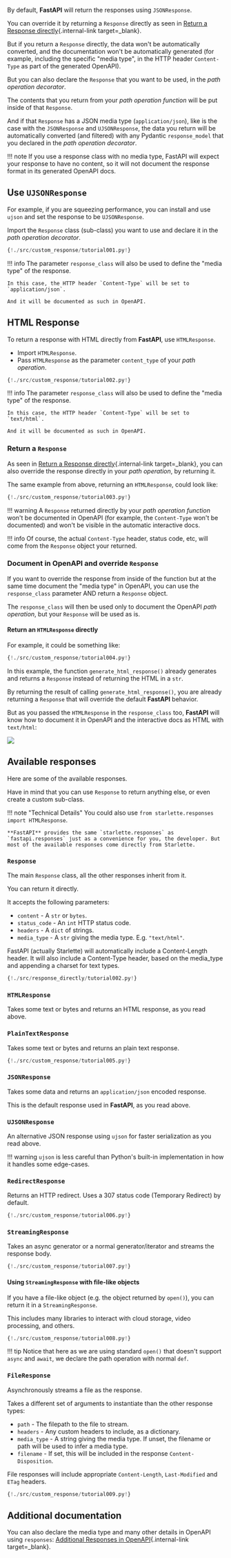 By default, **FastAPI** will return the responses using `JSONResponse`.

You can override it by returning a `Response` directly as seen in [Return a Response directly](response-directly.md){.internal-link target=_blank}.

But if you return a `Response` directly, the data won't be automatically converted, and the documentation won't be automatically generated (for example, including the specific "media type", in the HTTP header `Content-Type` as part of the generated OpenAPI).

But you can also declare the `Response` that you want to be used, in the *path operation decorator*.

The contents that you return from your *path operation function* will be put inside of that `Response`.

And if that `Response` has a JSON media type (`application/json`), like is the case with the `JSONResponse` and `UJSONResponse`, the data you return will be automatically converted (and filtered) with any Pydantic `response_model` that you declared in the *path operation decorator*.

!!! note
    If you use a response class with no media type, FastAPI will expect your response to have no content, so it will not document the response format in its generated OpenAPI docs.

## Use `UJSONResponse`

For example, if you are squeezing performance, you can install and use `ujson` and set the response to be `UJSONResponse`.

Import the `Response` class (sub-class) you want to use and declare it in the *path operation decorator*.

```Python hl_lines="2 7"
{!./src/custom_response/tutorial001.py!}
```

!!! info
    The parameter `response_class` will also be used to define the "media type" of the response.

    In this case, the HTTP header `Content-Type` will be set to `application/json`.

    And it will be documented as such in OpenAPI.

## HTML Response

To return a response with HTML directly from **FastAPI**, use `HTMLResponse`.

* Import `HTMLResponse`.
* Pass `HTMLResponse` as the parameter `content_type` of your *path operation*.

```Python hl_lines="2 7"
{!./src/custom_response/tutorial002.py!}
```

!!! info
    The parameter `response_class` will also be used to define the "media type" of the response.

    In this case, the HTTP header `Content-Type` will be set to `text/html`.

    And it will be documented as such in OpenAPI.

### Return a `Response`

As seen in [Return a Response directly](response-directly.md){.internal-link target=_blank}, you can also override the response directly in your *path operation*, by returning it.

The same example from above, returning an `HTMLResponse`, could look like:

```Python hl_lines="2 7 19"
{!./src/custom_response/tutorial003.py!}
```

!!! warning
    A `Response` returned directly by your *path operation function* won't be documented in OpenAPI (for example, the `Content-Type` won't be documented) and won't be visible in the automatic interactive docs.

!!! info
    Of course, the actual `Content-Type` header, status code, etc, will come from the `Response` object your returned.

### Document in OpenAPI and override `Response`

If you want to override the response from inside of the function but at the same time document the "media type" in OpenAPI, you can use the `response_class` parameter AND return a `Response` object.

The `response_class` will then be used only to document the OpenAPI *path operation*, but your `Response` will be used as is.

#### Return an `HTMLResponse` directly

For example, it could be something like:

```Python hl_lines="7 23 21"
{!./src/custom_response/tutorial004.py!}
```

In this example, the function `generate_html_response()` already generates and returns a `Response` instead of returning the HTML in a `str`.

By returning the result of calling `generate_html_response()`, you are already returning a `Response` that will override the default **FastAPI** behavior.

But as you passed the `HTMLResponse` in the `response_class` too, **FastAPI** will know how to document it in OpenAPI and the interactive docs as HTML with `text/html`:

<img src="/img/tutorial/custom-response/image01.png">

## Available responses

Here are some of the available responses.

Have in mind that you can use `Response` to return anything else, or even create a custom sub-class.

!!! note "Technical Details"
    You could also use `from starlette.responses import HTMLResponse`.

    **FastAPI** provides the same `starlette.responses` as `fastapi.responses` just as a convenience for you, the developer. But most of the available responses come directly from Starlette.

### `Response`

The main `Response` class, all the other responses inherit from it.

You can return it directly.

It accepts the following parameters:

* `content` - A `str` or `bytes`.
* `status_code` - An `int` HTTP status code.
* `headers` - A `dict` of strings.
* `media_type` - A `str` giving the media type. E.g. `"text/html"`.

FastAPI (actually Starlette) will automatically include a Content-Length header. It will also include a Content-Type header, based on the media_type and appending a charset for text types.

```Python hl_lines="1  18"
{!./src/response_directly/tutorial002.py!}
```

### `HTMLResponse`

Takes some text or bytes and returns an HTML response, as you read above.

### `PlainTextResponse`

Takes some text or bytes and returns an plain text response.

```Python hl_lines="2  7  9"
{!./src/custom_response/tutorial005.py!}
```

### `JSONResponse`

Takes some data and returns an `application/json` encoded response.

This is the default response used in **FastAPI**, as you read above.

### `UJSONResponse`

An alternative JSON response using `ujson` for faster serialization as you read above.

!!! warning
    `ujson` is less careful than Python's built-in implementation in how it handles some edge-cases.

### `RedirectResponse`

Returns an HTTP redirect. Uses a 307 status code (Temporary Redirect) by default.

```Python hl_lines="2  9"
{!./src/custom_response/tutorial006.py!}
```

### `StreamingResponse`

Takes an async generator or a normal generator/iterator and streams the response body.

```Python hl_lines="2  14"
{!./src/custom_response/tutorial007.py!}
```

#### Using `StreamingResponse` with file-like objects

If you have a file-like object (e.g. the object returned by `open()`), you can return it in a `StreamingResponse`.

This includes many libraries to interact with cloud storage, video processing, and others.

```Python hl_lines="2  10 11"
{!./src/custom_response/tutorial008.py!}
```

!!! tip
    Notice that here as we are using standard `open()` that doesn't support `async` and `await`, we declare the path operation with normal `def`.

### `FileResponse`

Asynchronously streams a file as the response.

Takes a different set of arguments to instantiate than the other response types:

* `path` - The filepath to the file to stream.
* `headers` - Any custom headers to include, as a dictionary.
* `media_type` - A string giving the media type. If unset, the filename or path will be used to infer a media type.
* `filename` - If set, this will be included in the response `Content-Disposition`.

File responses will include appropriate `Content-Length`, `Last-Modified` and `ETag` headers.

```Python hl_lines="2  10"
{!./src/custom_response/tutorial009.py!}
```

## Additional documentation

You can also declare the media type and many other details in OpenAPI using `responses`: [Additional Responses in OpenAPI](additional-responses.md){.internal-link target=_blank}.
